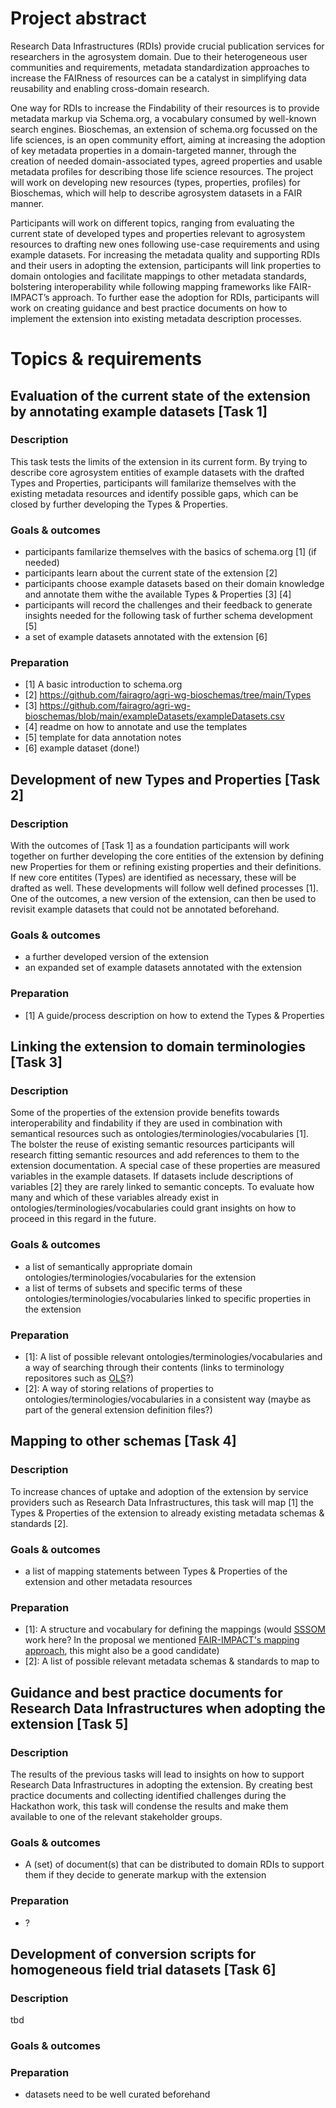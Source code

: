 

# Project abstract

Research Data Infrastructures (RDIs) provide crucial publication services for researchers in the agrosystem domain. Due to their heterogeneous user communities and requirements, metadata standardization approaches to increase the FAIRness of resources can be a catalyst in simplifying data reusability and enabling cross-domain research.

One way for RDIs to increase the Findability of their resources is to provide metadata markup via Schema.org, a vocabulary consumed by well-known search engines. Bioschemas, an extension of schema.org focussed on the life sciences, is an open community effort, aiming at increasing the adoption of key metadata properties in a domain-targeted manner, through the creation of needed domain-associated types, agreed properties and usable metadata profiles for describing those life science resources. The project will work on developing new resources (types, properties, profiles) for Bioschemas, which will help to describe agrosystem datasets in a FAIR manner.

Participants will work on different topics, ranging from evaluating the current state of developed types and properties relevant to agrosystem resources to drafting new ones following use-case requirements and using example datasets. For increasing the metadata quality and supporting RDIs and their users in adopting the extension, participants will link properties to domain ontologies and facilitate mappings to other metadata standards, bolstering interoperability while following mapping frameworks like FAIR-IMPACT’s approach. To further ease the adoption for RDIs, participants will work on creating guidance and best practice documents on how to implement the extension into existing metadata description processes.

# Topics & requirements
## Evaluation of the current state of the extension by annotating example datasets [Task 1]
### Description
This task tests the limits of the extension in its current form. By trying to describe core agrosystem entities of example datasets with the drafted Types and Properties, participants will familarize themselves with the existing metadata resources and identify possible gaps, which can be closed by further developing the Types & Properties.
### Goals & outcomes
- participants familarize themselves with the basics of schema.org [1] (if needed)
- participants learn about the current state of the extension [2]
- participants choose example datasets based on their domain knowledge and annotate them withe the available Types & Properties [3] [4]
- participants will record the challenges and their feedback to generate insights needed for the following task of further schema development [5]
- a set of example datasets annotated with the extension [6]
### Preparation
- [1] A basic introduction to schema.org
- [2] https://github.com/fairagro/agri-wg-bioschemas/tree/main/Types
- [3] https://github.com/fairagro/agri-wg-bioschemas/blob/main/exampleDatasets/exampleDatasets.csv
- [4] readme on how to annotate and use the templates
- [5] template for data annotation notes
- [6] example dataset (done!)

## Development of new Types and Properties [Task 2]
### Description
With the outcomes of [Task 1] as a foundation participants will work together on further developing the core entities of the extension by defining new Properties for them or refining existing properties and their definitions. If new core entitites (Types) are identified as necessary, these will be drafted as well. These developments will follow well defined processes [1]. One of the outcomes, a new version of the extension, can then be used to revisit example datasets that could not be annotated beforehand.
### Goals & outcomes
- a further developed version of the extension
- an expanded set of example datasets annotated with the extension
### Preparation
- [1] A guide/process description on how to extend the Types & Properties

## Linking the extension to domain terminologies [Task 3]
### Description
Some of the properties of the extension provide benefits towards interoperability and findability if they are used in combination with semantical resources such as ontologies/terminologies/vocabularies [1]. The bolster the reuse of existing semantic resources participants will research fitting semantic resources and add references to them to the extension documentation.
A special case of these properties are measured variables in the example datasets. If datasets include descriptions of variables [2] they are rarely linked to semantic concepts. To evaluate how many and which of these variables already exist in ontologies/terminologies/vocabularies could grant insights on how to proceed in this regard in the future.
### Goals & outcomes
- a list of semantically appropriate domain ontologies/terminologies/vocabularies for the extension
- a list of terms of subsets and specific terms of these ontologies/terminologies/vocabularies linked to specific properties in the extension
### Preparation
- [1]: A list of possible relevant ontologies/terminologies/vocabularies and a way of searching through their contents (links to terminology repositores such as [OLS](https://www.ebi.ac.uk/ols4)?)
- [2]: A way of storing relations of properties to ontologies/terminologies/vocabularies in a consistent way (maybe as part of the general extension definition files?)

## Mapping to other schemas [Task 4]
### Description
To increase chances of uptake and adoption of the extension by service providers such as Research Data Infrastructures, this task will map [1] the Types & Properties of the extension to already existing metadata schemas & standards [2].
### Goals & outcomes
- a list of mapping statements between Types & Properties of the extension and other metadata resources
### Preparation
- [1]: A structure and vocabulary for defining the mappings (would [SSSOM](https://mapping-commons.github.io/sssom/) work here? In the proposal we mentioned [FAIR-IMPACT's mapping approach](https://fair-impact.eu/events/fairimpact-events/why-mappings-matter-and-how-make-them-fair), this might also be a good candidate)
- [2]: A list of possible relevant metadata schemas & standards to map to

## Guidance and best practice documents for Research Data Infrastructures when adopting the extension [Task 5]
### Description
The results of the previous tasks will lead to insights on how to support Research Data Infrastructures in adopting the extension. By creating best practice documents and collecting identified challenges during the Hackathon work, this task will condense the results and make them available to one of the relevant stakeholder groups.
### Goals & outcomes
- A (set) of document(s) that can be distributed to domain RDIs to support them if they decide to generate markup with the extension
### Preparation
- ?

## Development of conversion scripts for homogeneous field trial datasets [Task 6]
### Description
tbd
### Goals & outcomes
### Preparation
- datasets need to be well curated beforehand

